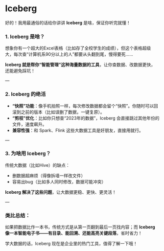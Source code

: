 # Iceberg

好的！我用最通俗的话给你讲讲 **Iceberg** 是啥，保证你听完就懂！  

### 1. **Iceberg 是啥？**  
想象你有一个超大的Excel表格（比如存了全校学生的成绩），但这个表格超级大，每次查“计算机系90分以上的人”都要从头翻到尾，慢得要死……  

**Iceberg 就是帮你“智能管理”这种海量数据的工具**，让你查数据、改数据更快，还能避免踩坑！  

—

### 2. **Iceberg 的绝活**  
- **“快照”功能**：像手机拍照一样，每次修改数据都会留个“快照”。你随时可以回滚到之前的版本（比如误删了数据，一键复原）。  
- **“剪枝”优化**：比如你只想查“2023年的数据”，Iceberg 会直接跳过其他年份的文件，速度飙升。  
- **兼容性强**：和 Spark、Flink 这些大数据工具是好朋友，直接用就行。  

—

### 3. **为啥用 Iceberg？**  
传统大数据（比如Hive）的缺点：  
- 删数据超麻烦（得像拆墙一样改文件）  
- 容易出bug（比如多人同时修改，数据可能冲突）  

**Iceberg 解决了这些问题**，让大数据更稳、更快、更灵活！  

—

### 类比总结：  
如果把数据比作一本书，传统方式是从第一页翻到最后一页找内容；而 **Iceberg 像一本智能电子书——有目录、能回溯、还能高亮关键段落**，省时省力！  

学大数据的话，Iceberg 现在是企业里的热门工具，值得了解一下哦！